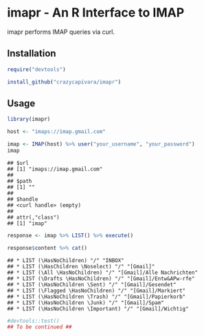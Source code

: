 imapr - An R Interface to IMAP
================

imapr performs IMAP queries via curl.

Installation
------------

``` r
require("devtools")

install_github("crazycapivara/imapr")
```

Usage
-----

``` r
library(imapr)

host <- "imaps://imap.gmail.com"

imap <- IMAP(host) %>% user("your_username", "your_password")
imap
```

    ## $url
    ## [1] "imaps://imap.gmail.com"
    ## 
    ## $path
    ## [1] ""
    ## 
    ## $handle
    ## <curl handle> (empty)
    ## 
    ## attr(,"class")
    ## [1] "imap"

``` r
response <- imap %>% LIST() %>% execute()
```

``` r
response$content %>% cat()
```

    ## * LIST (\HasNoChildren) "/" "INBOX"
    ## * LIST (\HasChildren \Noselect) "/" "[Gmail]"
    ## * LIST (\All \HasNoChildren) "/" "[Gmail]/Alle Nachrichten"
    ## * LIST (\Drafts \HasNoChildren) "/" "[Gmail]/Entw&APw-rfe"
    ## * LIST (\HasNoChildren \Sent) "/" "[Gmail]/Gesendet"
    ## * LIST (\Flagged \HasNoChildren) "/" "[Gmail]/Markiert"
    ## * LIST (\HasNoChildren \Trash) "/" "[Gmail]/Papierkorb"
    ## * LIST (\HasNoChildren \Junk) "/" "[Gmail]/Spam"
    ## * LIST (\HasNoChildren \Important) "/" "[Gmail]/Wichtig"

``` r
#devtools::test()
## To be continued ##
```
